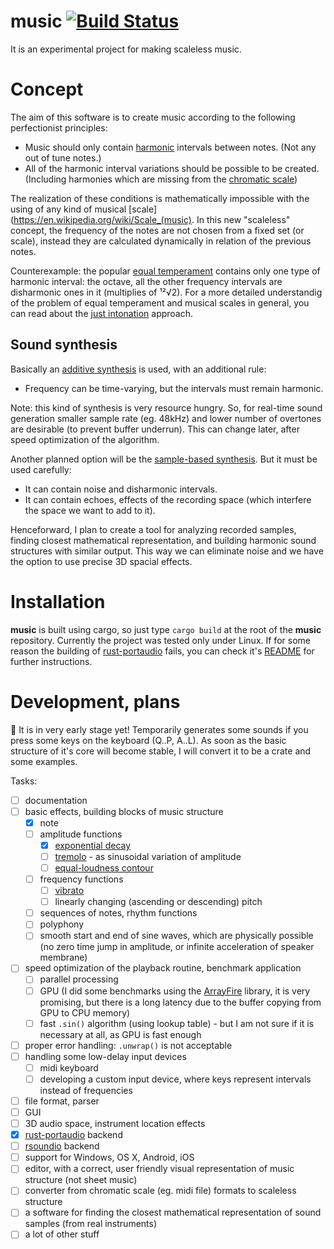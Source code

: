 music [![Build Status](https://travis-ci.org/tiborgats/music.svg?branch=master)](https://travis-ci.org/tiborgats/music)
=====
It is an experimental project for making scaleless music.

# Concept
The aim of this software is to create music according to the following perfectionist principles:
* Music should only contain [harmonic](https://en.wikipedia.org/wiki/Harmony) intervals between notes. (Not any out of tune notes.)
* All of the harmonic interval variations should be possible to be created. (Including harmonies which are missing from the [chromatic scale](https://en.wikipedia.org/wiki/Chromatic_scale))

The realization of these conditions is mathematically impossible with the using of any kind of musical [scale](https://en.wikipedia.org/wiki/Scale_(music). In this new "scaleless" concept, the frequency of the notes are not chosen from a fixed set (or scale), instead they are calculated dynamically in relation of the previous notes.

Counterexample: the popular [equal temperament](https://en.wikipedia.org/wiki/Equal_temperament) contains only one type of harmonic interval: the octave, all the other frequency intervals are disharmonic ones in it (multiplies of ¹²√2). For a more detailed understandig of the problem of equal temperament and musical scales in general, you can read about the [just intonation](https://en.wikipedia.org/wiki/Just_intonation) approach.

## Sound synthesis
Basically an [additive synthesis](https://en.wikipedia.org/wiki/Additive_synthesis) is used, with an additional rule:
* Frequency can be time-varying, but the intervals must remain harmonic.

Note: this kind of synthesis is very resource hungry. So, for real-time sound generation smaller sample rate (eg. 48kHz) and lower number of overtones are desirable (to prevent buffer underrun). This can change later, after speed optimization of the algorithm.

Another planned option will be the [sample-based synthesis](https://en.wikipedia.org/wiki/Sample-based_synthesis). But it must be used carefully:
* It can contain noise and disharmonic intervals.
* It can contain echoes, effects of the recording space (which interfere the space we want to add to it).

Henceforward, I plan to create a tool for analyzing recorded samples, finding closest mathematical representation, and building harmonic sound structures with similar output. This way we can eliminate noise and we have the option to use precise 3D spacial effects.

# Installation
**music** is built using cargo, so just type `cargo build` at the root of the **music** repository. Currently the project was tested only under Linux. If for some reason the building of [rust-portaudio](https://github.com/RustAudio/rust-portaudio) fails, you can check it's [README](https://github.com/RustAudio/rust-portaudio/blob/master/README.md) for further instructions.

# Development, plans
:construction: It is in very early stage yet! Temporarily generates some sounds if you press some keys on the keyboard (Q..P, A..L).
As soon as the basic structure of it's core will become stable, I will convert it to be a crate and some examples.

Tasks:
- [ ] documentation
- [ ] basic effects, building blocks of music structure
	- [x] note
	- [ ] amplitude functions
		- [x] [exponential decay](https://en.wikipedia.org/wiki/Exponential_decay)
		- [ ] [tremolo](https://en.wikipedia.org/wiki/Tremolo) - as sinusoidal variation of amplitude
		- [ ] [equal-loudness contour](https://en.wikipedia.org/wiki/Equal-loudness_contour)
	- [ ] frequency functions
		- [ ] [vibrato](https://en.wikipedia.org/wiki/Vibrato)
		- [ ] linearly changing (ascending or descending) pitch
	- [ ] sequences of notes, rhythm functions
	- [ ] polyphony
	- [ ] smooth start and end of sine waves, which are physically possible (no zero time jump in amplitude, or infinite acceleration of speaker membrane)
- [ ] speed optimization of the playback routine, benchmark application
	- [ ] parallel processing
	- [ ] GPU (I did some benchmarks using the [ArrayFire](https://github.com/arrayfire/arrayfire-rust) library, it is very promising, but there is a long latency due to the buffer copying from GPU to CPU memory)
	- [ ] fast `.sin()` algorithm (using lookup table) - but I am not sure if it is necessary at all, as GPU is fast enough
- [ ] proper error handling: `.unwrap()` is not acceptable
- [ ] handling some low-delay input devices
	- [ ] midi keyboard
	- [ ] developing a custom input device, where keys represent intervals instead of frequencies
- [ ] file format, parser
- [ ] GUI
- [ ] 3D audio space, instrument location effects
- [x] [rust-portaudio](https://github.com/RustAudio/rust-portaudio) backend
- [ ] [rsoundio](https://github.com/klingtnet/rsoundio) backend
- [ ] support for Windows, OS X, Android, iOS
- [ ] editor, with a correct, user friendly visual representation of music structure (not sheet music)
- [ ] converter from chromatic scale (eg. midi file) formats to scaleless structure
- [ ] a software for finding the closest mathematical representation of sound samples (from real instruments)
- [ ] a lot of other stuff
